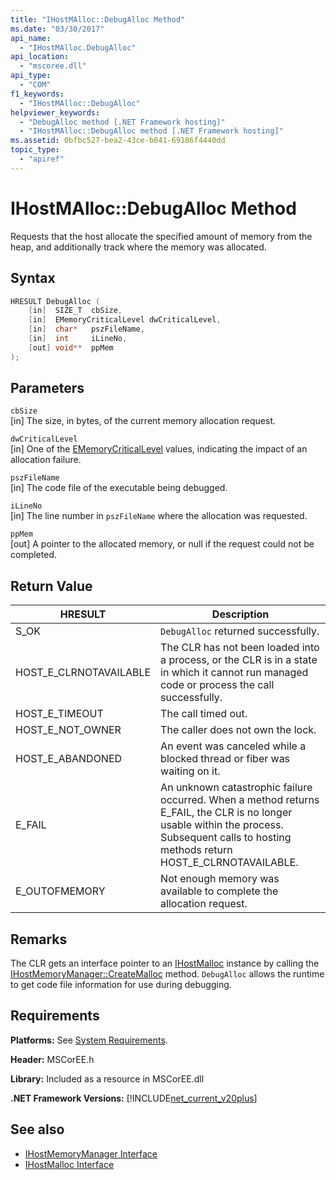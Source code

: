 ```yaml
---
title: "IHostMAlloc::DebugAlloc Method"
ms.date: "03/30/2017"
api_name: 
  - "IHostMAlloc.DebugAlloc"
api_location: 
  - "mscoree.dll"
api_type: 
  - "COM"
f1_keywords: 
  - "IHostMAlloc::DebugAlloc"
helpviewer_keywords: 
  - "DebugAlloc method [.NET Framework hosting]"
  - "IHostMAlloc::DebugAlloc method [.NET Framework hosting]"
ms.assetid: 0bfbc527-bea2-43ce-b041-69186f4440dd
topic_type: 
  - "apiref"
---
```

# IHostMAlloc::DebugAlloc Method
Requests that the host allocate the specified amount of memory from the heap, and additionally track where the memory was allocated.  
  
## Syntax  
  
```cpp  
HRESULT DebugAlloc (  
    [in]  SIZE_T  cbSize,   
    [in]  EMemoryCriticalLevel dwCriticalLevel,   
    [in]  char*   pszFileName,   
    [in]  int     iLineNo,   
    [out] void**  ppMem  
);  
```  
  
## Parameters  
 `cbSize`  
 [in] The size, in bytes, of the current memory allocation request.  
  
 `dwCriticalLevel`  
 [in] One of the [EMemoryCriticalLevel](../../../../docs/framework/unmanaged-api/hosting/ememorycriticallevel-enumeration.md) values, indicating the impact of an allocation failure.  
  
 `pszFileName`  
 [in] The code file of the executable being debugged.  
  
 `iLineNo`  
 [in] The line number in `pszFileName` where the allocation was requested.  
  
 `ppMem`  
 [out] A pointer to the allocated memory, or null if the request could not be completed.  
  
## Return Value  
  
|HRESULT|Description|  
|-------------|-----------------|  
|S_OK|`DebugAlloc` returned successfully.|  
|HOST_E_CLRNOTAVAILABLE|The CLR has not been loaded into a process, or the CLR is in a state in which it cannot run managed code or process the call successfully.|  
|HOST_E_TIMEOUT|The call timed out.|  
|HOST_E_NOT_OWNER|The caller does not own the lock.|  
|HOST_E_ABANDONED|An event was canceled while a blocked thread or fiber was waiting on it.|  
|E_FAIL|An unknown catastrophic failure occurred. When a method returns E_FAIL, the CLR is no longer usable within the process. Subsequent calls to hosting methods return HOST_E_CLRNOTAVAILABLE.|  
|E_OUTOFMEMORY|Not enough memory was available to complete the allocation request.|  
  
## Remarks  
 The CLR gets an interface pointer to an [IHostMalloc](../../../../docs/framework/unmanaged-api/hosting/ihostmalloc-interface.md) instance by calling the [IHostMemoryManager::CreateMalloc](../../../../docs/framework/unmanaged-api/hosting/ihostmemorymanager-createmalloc-method.md) method. `DebugAlloc` allows the runtime to get code file information for use during debugging.  
  
## Requirements  
 **Platforms:** See [System Requirements](../../../../docs/framework/get-started/system-requirements.md).  
  
 **Header:** MSCorEE.h  
  
 **Library:** Included as a resource in MSCorEE.dll  
  
 **.NET Framework Versions:** [!INCLUDE[net_current_v20plus](../../../../includes/net-current-v20plus-md.md)]  
  
## See also

- [IHostMemoryManager Interface](../../../../docs/framework/unmanaged-api/hosting/ihostmemorymanager-interface.md)
- [IHostMalloc Interface](../../../../docs/framework/unmanaged-api/hosting/ihostmalloc-interface.md)
